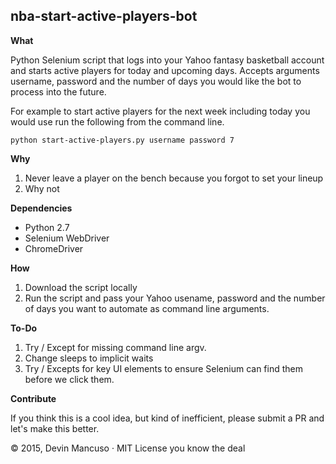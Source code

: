 ## nba-start-active-players-bot

**What**

Python Selenium script that logs into your Yahoo fantasy basketball account and starts active players for today and upcoming days. Accepts arguments username, password and the number of days you would like the bot to process into the future.

For example to start active players for the next week including today you would use run the following from the command line.

`python start-active-players.py username password 7`


**Why**

1. Never leave a player on the bench because you forgot to set your lineup
2. Why not

**Dependencies**

* Python 2.7
* Selenium WebDriver
* ChromeDriver

**How**

1. Download the script locally
2. Run the script and pass your Yahoo usename, password and the number of days you want to automate as command line arguments.

**To-Do**

1. Try / Except for missing command line argv.
2. Change sleeps to implicit waits
3. Try / Excepts for key UI elements to ensure Selenium can find them before we click them.

**Contribute**

If you think this is a cool idea, but kind of inefficient, please submit a PR and let's make this better.

© 2015, Devin Mancuso · MIT License you know the deal
